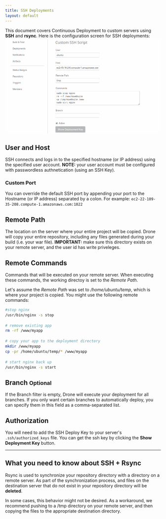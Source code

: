 ```yaml
---
title: SSH Deployments
layout: default
---
```


This document covers Continuous Deployment to custom servers using **SSH** and
**rsync**. Here is the configuration screen for SSH deployments:
![Deployment Setup](img/screenshot_deployments_ssh.png)

## User and Host

SSH connects and logs in to the specified hostname (or IP address) using the
specified user account. **NOTE:** your user account must be configured with
passwordless authnetication (using an SSH Key).

### Custom Port

You can override the default SSH port by appending your port to the
Hostname (or IP address) separated by a colon. For example:
`ec2-22-109-35-208.compute-1.amazonaws.com:1022`

## Remote Path

The location on the server where your entire project will be copied. Drone will
copy your entire repository, including any files generated during your build
(i.e. your war file). **IMPORTANT:** make sure this directory exists on your remote
server, and the user id has write priveleges.

## Remote Commands

Commands that will be executed on your remote server. When executing these
commands, the working directoy is set to the *Remote Path*.

Let's assume the *Remote Path* was set to */home/ubuntu/temp*, which is where
your project is copied. You might use the following remote commands:

```sh
#stop nginx
/usr/bin/nginx -s stop

# remove existing app
rm -rf /www/myapp

# copy your app to the deployment directory
mkdir /www/myapp
cp -pr /home/ubuntu/temp/* /www/myapp

# start nginx back up
/usr/bin/nginx -s start
```

## Branch <small>Optional</small>

If the Branch filter is empty, Drone will execute your deployment for all
branches. If you only want certain branches to automatically deploy, you can
specify them in this field as a comma-separated list.

## Authorization

You will need to add the SSH Deploy Key to your server's `.ssh/authorized_keys`
file. You can get the ssh key by clicking the **Show Deployment Key** button.

---

## What you need to know about SSH + Rsync

Rsync is used to synchronize your repository directory with a directory on a
remote server. As part of the synchronization process, and files on the
destination server that do not exist in your repository directory will be
**deleted**.

In some cases, this behavior might not be desired. As a workaround, we recommend
pushing to a /tmp directory on your remote server, and then copying the files
to the appropriate destination directory.



